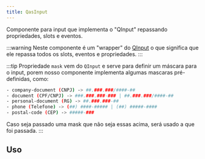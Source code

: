 ```yaml
---
title: QasInput
---
```


<div class="flex q-gutter-x-md">
  <doc-link title="Quasar Componente" name="QInput" href="https://quasar.dev/vue-components/input#introduction" />
</div>

Componente para input que implementa o "QInput" repassando propriedades, slots e eventos.

<doc-api file="input/QasInput" name="QasInput" />

:::warning
Neste componente é um "wrapper" do [QInput](https://quasar.dev/vue-components/input#introduction) o que significa que ele repassa todos os slots, eventos e propriedades.
:::

:::tip
Propriedade `mask` vem do `QInput` e serve para definir um máscara para o input, porem nosso componente implementa algumas mascaras pré-definidas, como:

```bash
- company-document (CNPJ) -> ##.###.###/####-##
- document (CPF/CNPJ) -> ###.###.###-### | ##.###.###/####-##
- personal-document (RG) -> ##.###.###-##
- phone (Telefone) -> (##) ####-##### | (##) #####-####
- postal-code (CEP) -> #####-###
```

Caso seja passado uma mask que não seja essas acima, será usado a que foi passada.
:::

## Uso

<doc-example file="QasInput/Basic" title="Básico" />
<doc-example file="QasInput/Masks" title="Mascaras" />
